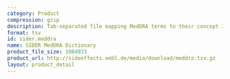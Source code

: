 ```yaml
---
category: Product
compression: gzip
description: Tab-separated file mapping MedDRA terms to their concept ID.
format: tsv
id: sider.meddra
name: SIDER MedDRA Dictionary
product_file_size: 1084933
product_url: http://sideeffects.embl.de/media/download/meddra.tsv.gz
layout: product_detail
---
```

